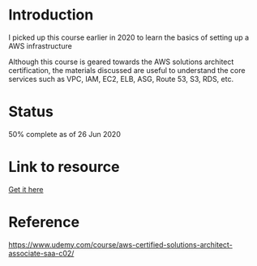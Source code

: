 # Introduction

I picked up this course earlier in 2020 to learn the basics of setting up a AWS infrastructure

Although this course is geared towards the AWS solutions architect certification, the materials discussed are useful to understand the core services such as VPC, IAM, EC2, ELB, ASG, Route 53, S3, RDS, etc.

# Status

50% complete as of 26 Jun 2020

# Link to resource

<a href="https://docs.google.com/document/d/1KOOeiMIjx_zzzS39tfTn-Bk7ULof8UIG9DmLeBpomOQ/edit?usp=sharing" target="_blank">Get it here</a>

# Reference

https://www.udemy.com/course/aws-certified-solutions-architect-associate-saa-c02/
